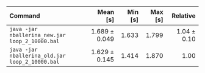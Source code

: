 | Command | Mean [s] | Min [s] | Max [s] | Relative |
|:---|---:|---:|---:|---:|
| `java -jar nballerina_new.jar loop_2_10000.bal` | 1.689 ± 0.049 | 1.633 | 1.799 | 1.04 ± 0.10 |
| `java -jar nballerina_old.jar loop_2_10000.bal` | 1.629 ± 0.145 | 1.414 | 1.870 | 1.00 |
